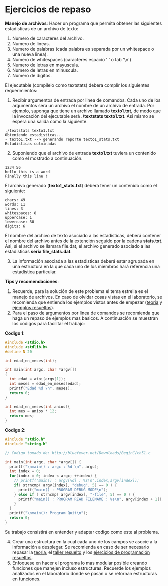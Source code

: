 # Ejercicios de repaso

**Manejo de archivos**: Hacer un programa que permita obtener las siguientes estadisticas de un archivo de texto:
1. Numero de caracteres del archivo.
2. Numero de lineas.
3. Numero de palabras (cada palabra es separada por un whitespace o una nueva linea).
4. Numero de whitespaces (caracteres espacio ' ' o tab '\n')
5. Numero de letras en mayuscula.
6. Numero de letras en minuscula.
7. Numero de digitos.

El ejecutable (compilelo como textstats) debera complir los siguientes requerimientos:
1. Recibir argumentos de entrada por linea de comandos. Cada uno de los argumentos sera un archivo el nombre de un archivo de entrada. Por ejemplo, suponga que tiene un archivo llamado **texto1.txt**, de modo que la invocación del ejecutable será **./textstats texto1.txt**. Asi mismo se espera una salida como la siguiente.

```
./textstats texto1.txt
Obteniendo estadisticas...
- texto1.txt --> generando reporte texto1_stats.txt
Estadisticas culminadas
```

2. Suponiendo que el archivo de entrada **texto1.txt** tuviera un contenido como el mostrado a continuación.

```
1234 56
hello this is a word
Finally this line !
```

El archivo generado (**texto1_stats.txt**) deberá tener un contenido como el siguiente:

```
chars: 49 
words: 11 
lines: 3 
whitespaces: 8
uppercase: 1 
lowercase: 30 
digits: 6
```

El nombre del archivo de texto asociado a las estadisticas, deberá contener el nombre del archivo antes de la extención seguido por la cadena **stats.txt**. Asi, si el archivo se llamara file.dat, el archivo generado asociado a las estadisticas **seria file_stats.dat**. 

3. La información asociada a las estadisticas deberá estar agrupada en una estructura en la que cada uno de los miembros hará referencia una estadistica particular.

**Tips y recomendaciones**:
1. Recuerde, para la solución de este problema el tema estrella es el manejo de archivos. En caso de olvidar cosas vistas en el laboratorio, se recomienda que entienda los ejemplos vistos antes de empezar ([teoria](https://github.com/repos-SO-UdeA/lab6/tree/master/resources/teoria) y [ejemplos resueltos](https://github.com/repos-SO-UdeA/lab6/tree/master/resources/teoria/code)). 
2. Para el paso de argumentos por linea de comandos se recomienda que haga un repaso de ejemplos mas basicos. A continuación se muestran los codigos para facilitar el trabajo:

**Codigo 1**:

```C
#include <stdio.h>
#include <stdlib.h>
#define N 20

int edad_en_meses(int);

int main(int argc, char *argv[])
{
  int edad = atoi(argv[1]);
  int meses = edad_en_meses(edad);
  printf("Edad %d \n", meses);
  return 0;
}

int edad_en_meses(int anios){
  int mes = anios * 12; 
  return mes;
}
```
**Codigo 2**:

```C
#include "stdio.h"
#include "string.h"

// Codigo tomado de: http://bluefever.net/Downloads/BeginC/ch51.c

int main(int argc, char *argv[]) {	
  printf("\nmain() : argc : %d \n", argc);
  int index = 0;
  for(index = 0; index < argc; ++index) {
    // printf("main() : argv[%d] : %s\n",index,argv[index]);
    if( strncmp( argv[index], "debug", 5) == 0 ) {
      printf("main() : PROGRAM DEBUG MODE\n");
    } else if ( strncmp( argv[index], "-file", 5) == 0 ) {
      printf("main() : PROGRAM READ FILENAME : %s\n", argv[index + 1]);
    }
  }
  printf("\nmain(): Program Quit\n");
  return 0;
}
```

Su trabajo consistirá en entender y adaptar codigo como este al problema.

4. Crear una estructura en la cual cada uno de los campos se asocie a la información a desplegar. Se recomienda en caso de ser necesario repasar la [teoria](https://github.com/repos-SO-UdeA/laboratorios/blob/master/lab1/teoria/parte4/estructuras.ipynb), el [taller resuelto](https://github.com/repos-SO-UdeA/lab3/tree/master/talleres/parte_teorica2) y los [ejercicios de programación resueltos](https://github.com/repos-SO-UdeA/lab3/tree/master/talleres/ejercicios_resueltos).
5. Enfoquese en hacer el programa lo mas modular posible creando funciones que manejen incluso estructuras. Recuerde los ejemplos analizados en el laboratorio donde se pasan o se retornan estructuras en funciones.
